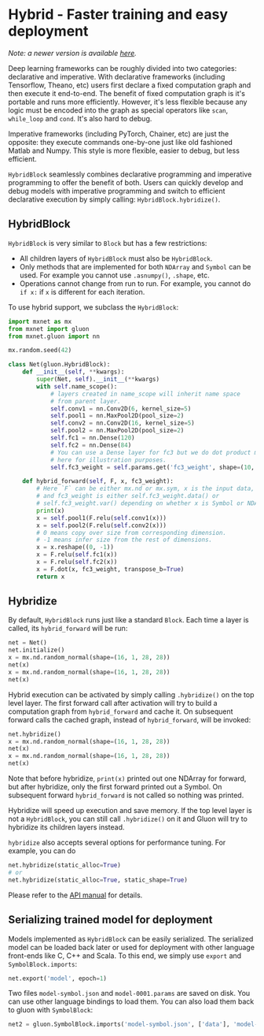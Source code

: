 # Hybrid - Faster training and easy deployment

*Note: a newer version is available [here](http://gluon.mxnet.io/chapter07_distributed-learning/hybridize.html).*

Deep learning frameworks can be roughly divided into two categories: declarative
and imperative. With declarative frameworks (including Tensorflow, Theano, etc)
users first declare a fixed computation graph and then execute it end-to-end.
The benefit of fixed computation graph is it's portable and runs more
efficiently. However, it's less flexible because any logic must be encoded
into the graph as special operators like `scan`, `while_loop` and `cond`.
It's also hard to debug.

Imperative frameworks (including PyTorch, Chainer, etc) are just the opposite:
they execute commands one-by-one just like old fashioned Matlab and Numpy.
This style is more flexible, easier to debug, but less efficient.

`HybridBlock` seamlessly combines declarative programming and imperative programming
to offer the benefit of both. Users can quickly develop and debug models with
imperative programming and switch to efficient declarative execution by simply
calling: `HybridBlock.hybridize()`.

## HybridBlock

`HybridBlock` is very similar to `Block` but has a few restrictions:

- All children layers of `HybridBlock` must also be `HybridBlock`.
- Only methods that are implemented for both `NDArray` and `Symbol` can be used.
  For example you cannot use `.asnumpy()`, `.shape`, etc.
- Operations cannot change from run to run. For example, you cannot do `if x:`
  if `x` is different for each iteration.

To use hybrid support, we subclass the `HybridBlock`:

```python
import mxnet as mx
from mxnet import gluon
from mxnet.gluon import nn

mx.random.seed(42)

class Net(gluon.HybridBlock):
    def __init__(self, **kwargs):
        super(Net, self).__init__(**kwargs)
        with self.name_scope():
            # layers created in name_scope will inherit name space
            # from parent layer.
            self.conv1 = nn.Conv2D(6, kernel_size=5)
            self.pool1 = nn.MaxPool2D(pool_size=2)
            self.conv2 = nn.Conv2D(16, kernel_size=5)
            self.pool2 = nn.MaxPool2D(pool_size=2)
            self.fc1 = nn.Dense(120)
            self.fc2 = nn.Dense(84)
            # You can use a Dense layer for fc3 but we do dot product manually
            # here for illustration purposes.
            self.fc3_weight = self.params.get('fc3_weight', shape=(10, 84))

    def hybrid_forward(self, F, x, fc3_weight):
        # Here `F` can be either mx.nd or mx.sym, x is the input data,
        # and fc3_weight is either self.fc3_weight.data() or
        # self.fc3_weight.var() depending on whether x is Symbol or NDArray
        print(x)
        x = self.pool1(F.relu(self.conv1(x)))
        x = self.pool2(F.relu(self.conv2(x)))
        # 0 means copy over size from corresponding dimension.
        # -1 means infer size from the rest of dimensions.
        x = x.reshape((0, -1))
        x = F.relu(self.fc1(x))
        x = F.relu(self.fc2(x))
        x = F.dot(x, fc3_weight, transpose_b=True)
        return x
```

## Hybridize

By default, `HybridBlock` runs just like a standard `Block`. Each time a layer
is called, its `hybrid_forward` will be run:

```python
net = Net()
net.initialize()
x = mx.nd.random_normal(shape=(16, 1, 28, 28))
net(x)
x = mx.nd.random_normal(shape=(16, 1, 28, 28))
net(x)
```

Hybrid execution can be activated by simply calling `.hybridize()` on the top
level layer. The first forward call after activation will try to build a
computation graph from `hybrid_forward` and cache it. On subsequent forward
calls the cached graph, instead of `hybrid_forward`, will be invoked:

```python
net.hybridize()
x = mx.nd.random_normal(shape=(16, 1, 28, 28))
net(x)
x = mx.nd.random_normal(shape=(16, 1, 28, 28))
net(x)
```

Note that before hybridize, `print(x)` printed out one NDArray for forward,
but after hybridize, only the first forward printed out a Symbol. On subsequent
forward `hybrid_forward` is not called so nothing was printed.

Hybridize will speed up execution and save memory. If the top level layer is
not a `HybridBlock`, you can still call `.hybridize()` on it and Gluon will try
to hybridize its children layers instead.

`hybridize` also accepts several options for performance tuning. For example, you
can do

```python
net.hybridize(static_alloc=True)
# or
net.hybridize(static_alloc=True, static_shape=True)
```

Please refer to the [API manual](https://mxnet.incubator.apache.org/api/python/gluon/gluon.html?highlight=hybridize#mxnet.gluon.Block.hybridize)
for details.

## Serializing trained model for deployment

Models implemented as `HybridBlock` can be easily serialized. The serialized
model can be loaded back later or used for deployment
with other language front-ends like C, C++ and Scala. To this end, we simply
use `export` and `SymbolBlock.imports`:

```python
net.export('model', epoch=1)
```

Two files `model-symbol.json` and `model-0001.params` are saved on disk.
You can use other language bindings to load them. You can also load them back
to gluon with `SymbolBlock`:

```python
net2 = gluon.SymbolBlock.imports('model-symbol.json', ['data'], 'model-0001.params')
```

<!-- INSERT SOURCE DOWNLOAD BUTTONS -->
